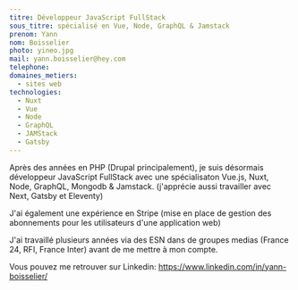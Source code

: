 ```yaml
---
titre: Développeur JavaScript FullStack
sous_titre: spécialisé en Vue, Node, GraphQL & Jamstack
prenom: Yann
nom: Boisselier
photo: yineo.jpg
mail: yann.boisselier@hey.com
telephone:
domaines_metiers:
  - sites web
technologies:
  - Nuxt
  - Vue
  - Node
  - GraphQL
  - JAMStack
  - Gatsby
---
```


Après des années en PHP (Drupal principalement), je suis désormais développeur JavaScript FullStack avec une spécialisaton Vue.js, Nuxt, Node, GraphQL, Mongodb & Jamstack. (j'apprécie aussi travailler avec Next, Gatsby et Eleventy)

J'ai également une expérience en Stripe (mise en place de gestion des abonnements pour les utilisateurs d'une application web)

J'ai travaillé plusieurs années via des ESN dans de groupes medias (France 24, RFI, France Inter) avant de me mettre à mon compte.

Vous pouvez me retrouver sur Linkedin: https://www.linkedin.com/in/yann-boisselier/

